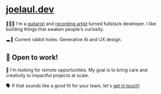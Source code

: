 # [joelaul.dev](https://joelaul.dev/)

<!--
**joelaul/joelaul** is a ✨ _special_ ✨ repository because its `README.md` (this file) appears on your GitHub profile.

Here are some ideas to get you started:

- 🔭 I’m currently working on ...
- 🌱 I’m currently learning ...
- 👯 I’m looking to collaborate on ...
- 🤔 I’m looking for help with ...
- 💬 Ask me about ...
- 📫 How to reach me: ...
- 😄 Pronouns: ...
- ⚡ Fun fact: ...
-->

🎸👨‍💻 I'm a [guitarist](http://www.instagram.com/joelaul) and [recording artist](https://open.spotify.com/artist/6o2NWnXwAdnP9xxSCBHKcY?si=3ir4-yNlQumzG5vLZlSD2A) turned fullstack developer. I like building things that awaken people's curiosity.

🕳️🐇 Current rabbit holes: Generative AI and UX design.

## 💼 Open to work!

👀 I'm looking for remote opportunities. My goal is to bring care and creativity to impactful projects at scale.

🗣️ If that sounds like a good fit for your team, let's [get in touch!](mailto:laulettaj@gmail.com)
